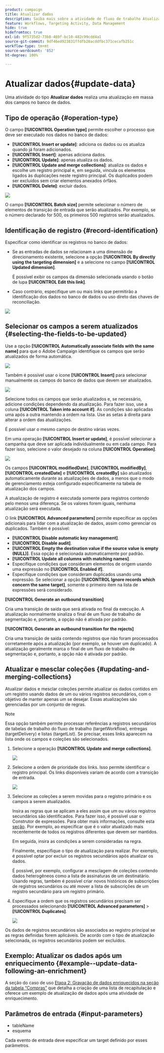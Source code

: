 ```yaml
---
product: campaign
title: Atualizar dados
description: Saiba mais sobre a atividade de fluxo de trabalho Atualizar dados
feature: Workflows, Targeting Activity, Data Management
hide: true
hidefromtoc: true
exl-id: 9f5735d2-73b8-469f-bc10-482c99cdd4a1
source-git-commit: 9df46ed923831ffdfb28acddfbc371cecafb251c
workflow-type: tm+mt
source-wordcount: '852'
ht-degree: 100%

---
```


# Atualizar dados{#update-data}



Uma atividade do tipo **Atualizar dados** realiza uma atualização em massa dos campos no banco de dados.

## Tipo de operação {#operation-type}

O campo **[!UICONTROL Operation type]** permite escolher o processo que deve ser executado nos dados no banco de dados:

* **[!UICONTROL Insert or update]**: adiciona os dados ou os atualiza quando já foram adicionados.
* **[!UICONTROL Insert]**: apenas adiciona dados.
* **[!UICONTROL Update]**: apenas atualiza os dados.
* **[!UICONTROL Update and merge collections]**: atualiza os dados e escolhe um registro principal e, em seguida, vincula os elementos ligados às duplicações neste registro principal. Os duplicados podem ser excluídos sem criar elementos anexados órfãos.
* **[!UICONTROL Delete]**: excluir dados.

![](assets/s_advuser_update_data_1.png)

O campo **[!UICONTROL Batch size]** permite selecionar o número de elementos de transição de entrada que serão atualizados. Por exemplo, se o número declarado for 500, os primeiros 500 registros serão atualizados.

## Identificação de registro {#record-identification}

Especificar como identificar os registros no banco de dados:

* Se as entradas de dados se relacionam a uma dimensão de direcionamento existente, selecione a opção **[!UICONTROL By directly using the targeting dimension]** e a selecione no campo **[!UICONTROL Updated dimension]**.

  É possível exibir os campos da dimensão selecionada usando o botão de lupa **[!UICONTROL Edit this link]**.

* Caso contrário, especifique um ou mais links que permitirão a identificação dos dados no banco de dados ou uso direto das chaves de reconciliação.

![](assets/s_advuser_update_data_2.png)

## Selecionar os campos a serem atualizados {#selecting-the-fields-to-be-updated}

Use a opção **[!UICONTROL Automatically associate fields with the same name]** para que o Adobe Campaign identifique os campos que serão atualizados de forma automática.

![](assets/s_advuser_update_data_3b.png)

Também é possível usar o ícone **[!UICONTROL Insert]** para selecionar manualmente os campos do banco de dados que devem ser atualizados.

![](assets/s_advuser_update_data_3.png)

Selecione todos os campos que serão atualizados e, se necessário, adicione condições dependendo da atualização. Para fazer isso, use a coluna **[!UICONTROL Taken into account if]**. As condições são aplicadas uma após a outra mantendo a ordem na lista. Use as setas à direita para alterar a ordem das atualizações.

É possível usar o mesmo campo de destino várias vezes.

Em uma operação **[!UICONTROL Insert or update]**, é possível selecionar a campanha que deve ser aplicada individualmente ou em cada campo. Para fazer isso, selecione o valor desejado na coluna **[!UICONTROL Operation]**.

![](assets/s_advuser_update_data_5.png)

Os campos **[!UICONTROL modifiedDate]**, **[!UICONTROL modifiedBy]**, **[!UICONTROL createdDate]** e **[!UICONTROL createdBy]** são atualizados automaticamente durante as atualizações de dados, a menos que o modo de gerenciamento esteja configurado especificamente na tabela de atualização dos campos.

A atualização de registro é executada somente para registros contendo pelo menos uma diferença. Se os valores forem iguais, nenhuma atualização será executada.

O link **[!UICONTROL Advanced parameters]** permite especificar as opções adicionais para lidar com a atualização de dados, assim como gerenciar os duplicados. Também é possível:

* **[!UICONTROL Disable automatic key management]**.
* **[!UICONTROL Disable audit]**.
* **[!UICONTROL Empty the destination value if the source value is empty (NULL)]**. Essa opção é selecionada automaticamente por padrão.
* **[!UICONTROL Update all columns with matching names]**.
* Especifique condições que consideram elementos de origem usando uma expressão no **[!UICONTROL Enabled if]**.
* Especifique condições que consideram duplicados usando uma expressão. Se selecionar a opção **[!UICONTROL Ignore records which concern the same target]**, somente o primeiro item na lista de expressões será considerado.

**[!UICONTROL Generate an outbound transition]**

Cria uma transição de saída que será ativada no final da execução. A atualização normalmente sinaliza o final de um fluxo de trabalho de segmentação e, portanto, a opção não é ativada por padrão.

**[!UICONTROL Generate an outbound transition for the rejects]**

Cria uma transição de saída contendo registros que não foram processados corretamente após a atualização (por exemplo, se houver um duplicado). A atualização geralmente marca o final de um fluxo de trabalho de segmentação e, portanto, a opção não é ativada por padrão.

## Atualizar e mesclar coleções {#updating-and-merging-collections}

Atualizar dados e mesclar coleções permite atualizar os dados contidos em um registro usando dados de um ou vários registros secundários, com o objetivo de manter apenas um se desejar. Essas atualizações são gerenciadas por um conjunto de regras.

>[!NOTE]
>
>Essa opção também permite processar referências a registros secundários de tabelas de trabalho do fluxo de trabalho (targetWorkflow), entregas (targetDelivery) e listas (targetList). Se precisar, esses links aparecem na lista onde os campos e coleções são selecionados.

1. Selecione a operação **[!UICONTROL Update and merge collections]**.

   ![](assets/update_and_merge_collections1.png)

1. Selecione a ordem de prioridade dos links. Isso permite identificar o registro principal. Os links disponíveis variam de acordo com a transição de entrada.

   ![](assets/update_and_merge_collections2.png)

1. Selecione as coleções a serem movidas para o registro primário e os campos a serem atualizados.

   Insira as regras que se aplicam a eles assim que um ou vários registros secundários são identificados. Para fazer isso, é possível usar o Construtor de expressões. Para obter mais informações, consulte esta [seção](../../platform/using/about-queries-in-campaign.md). Por exemplo, ao especificar que é o valor atualizado mais recentemente de todos os registros diferentes que devem ser mantidos.

   Em seguida, insira as condições a serem consideradas na regra.

   Finalmente, especifique o tipo de atualização para realizar. Por exemplo, é possível optar por excluir os registros secundários após atualizar os dados.

   É possível, por exemplo, configurar a mesclagem de coleções contendo dados heterogêneos como a lista de assinaturas de um destinatário. Usando regras, também é possível criar novos históricos de subscrições de registros secundários ou até mover a lista de subscrições de um registro secundário para um registro primário.

1. Especifique a ordem que os registros secundários precisam ser processados selecionando **[!UICONTROL Advanced parameters]** > **[!UICONTROL Duplicates]**.

   ![](assets/update_and_merge_collections3.png)

Os dados de registros secundários são associados ao registro principal se as regras definidas forem aplicáveis. De acordo com o tipo de atualização selecionada, os registros secundários podem ser excluídos.

## Exemplo: Atualizar os dados após um enriquecimento {#example--update-data-following-an-enrichment}

A seção do caso de uso [Etapa 2: Gravação de dados enriquecidos na seção da tabela “Compras”](creating-a-summary-list.md#step-2--writing-enriched-data-to-the--purchases--table) que detalha a criação de uma lista de recapitulação e oferece um exemplo de atualização de dados após uma atividade de enriquecimento.

## Parâmetros de entrada {#input-parameters}

* tableName
* esquema

Cada evento de entrada deve especificar um target definido por esses parâmetros.
